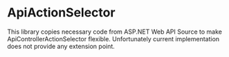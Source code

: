 ApiActionSelector
========

This library copies necessary code from ASP.NET Web API Source to make ApiControllerActionSelector flexible.
Unfortunately current implementation does not provide any extension point. 

